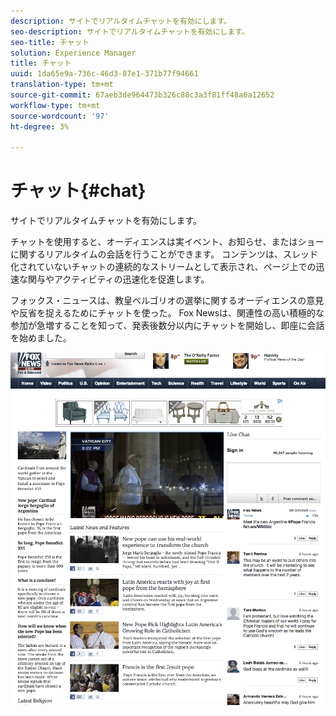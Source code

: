 ```yaml
---
description: サイトでリアルタイムチャットを有効にします。
seo-description: サイトでリアルタイムチャットを有効にします。
seo-title: チャット
solution: Experience Manager
title: チャット
uuid: 1da65e9a-736c-46d3-87e1-371b77f94661
translation-type: tm+mt
source-git-commit: 67aeb3de964473b326c88c3a3f81ff48a6a12652
workflow-type: tm+mt
source-wordcount: '97'
ht-degree: 3%

---
```



# チャット{#chat}

サイトでリアルタイムチャットを有効にします。

チャットを使用すると、オーディエンスは実イベント、お知らせ、またはショーに関するリアルタイムの会話を行うことができます。 コンテンツは、スレッド化されていないチャットの連続的なストリームとして表示され、ページ上での迅速な関与やアクティビティの迅速化を促進します。

フォックス・ニュースは、教皇ベルゴリオの選挙に関するオーディエンスの意見や反省を捉えるためにチャットを使った。 Fox Newsは、関連性の高い積極的な参加が急増することを知って、発表後数分以内にチャットを開始し、即座に会話を始めました。

![](assets/chat_example.png)

